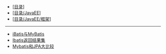 - [[目录]](/)
- [[目录/JavaEE]](/JavaEE/)
- [[目录/JavaEE/框架]](/JavaEE/框架/)
---
- [iBatis与MyBatis](/JavaEE/框架/MyBatis/iBatis与MyBatis)
- [Ibatis返回结果集](/JavaEE/框架/MyBatis/Ibatis返回结果集)
- [Mybatis和JPA大比较](/JavaEE/框架/MyBatis/Mybatis和JPA大比较)
